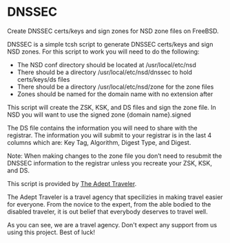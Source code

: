 # DNSSEC
 Create DNSSEC certs/keys and sign zones for NSD zone files on FreeBSD.

DNSSEC is a simple tcsh script to generate DNSSEC certs/keys and sign NSD zones.  For this script to work you will need to do the following:

* The NSD conf directory should be located at /usr/local/etc/nsd
* There should be a directory /usr/local/etc/nsd/dnssec to hold certs/keys/ds files
* There should be a directory /usr/local/etc/nsd/zone for the zone files
* Zones should be named for the domain name with no extension after

This script will create the ZSK, KSK, and DS files and sign the zone file.  In NSD you will want to use the signed zone {domain name}.signed

The DS file contains the information you will need to share with the registrar.  The information you will submit to your registrar is in the last 4 columns which are: Key Tag, Algorithm, Digest Type, and Digest.

Note: When making changes to the zone file you don’t need to resubmit the DNSSEC information to the registrar unless you recreate your ZSK, KSK, and DS.

This script is provided by [The Adept Traveler](https://adept.travel/company/open-source).

The Adept Traveler is a travel agency that specilizies in making travel easier for everyone.  From the novice to the expert, from the able bodied to the disabled traveler, it is out belief that everybody deserves to travel well.

As you can see, we are a travel agency.  Don't expect any support from us using this project.  Best of luck!